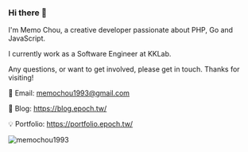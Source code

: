 ### Hi there :raising_hand:

I'm Memo Chou, a creative developer passionate about PHP, Go and JavaScript.

I currently work as a Software Engineer at KKLab.

Any questions, or want to get involved, please get in touch. Thanks for visiting!

:email: Email: memochou1993@gmail.com

:notebook_with_decorative_cover: Blog: <https://blog.epoch.tw/>

:bulb: Portfolio: <https://portfolio.epoch.tw/>

<img src="https://github-readme-stats.vercel.app/api?username=memochou1993&show_icons=true&theme=radical" alt="memochou1993" />
